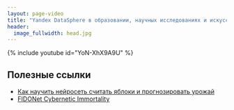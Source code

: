 ```yaml
---
layout: page-video
title: "Yandex DataSphere в образовании, научных исследованиях и искусстве"
header:
  image_fullwidth: head.jpg
---
```


{% include youtube id="YoN-XhX9A9U" %}

## Полезные ссылки

* [Как научить нейросеть считать яблоки и прогнозировать урожай](https://cloud.yandex.ru/cases/bio-msu)
* [FIDONet Cybernetic Immortality](http://soshnikov.com/art/fidoci)
